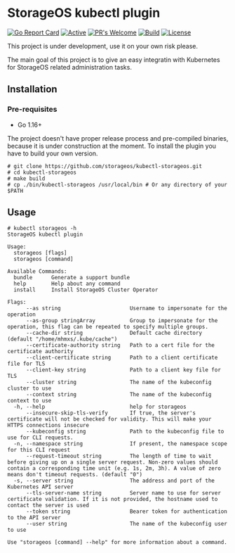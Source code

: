 # StorageOS kubectl plugin

[![Go Report Card](https://goreportcard.com/badge/github.com/storageos/kubectl-storageos)](https://goreportcard.com/report/github.com/storageos/kubectl-storageos) [![Active](http://img.shields.io/badge/Status-Active-green.svg)](https://github.com/storageos/kubectl-storageos) [![PR's Welcome](https://img.shields.io/badge/PRs-welcome-brightgreen.svg?style=flat)](https://github.com/storageos/kubectl-storageos/pulls) [![Build](https://github.com/storageos/kubectl-storageos/actions/workflows/kuttl-e2e-test.yaml/badge.svg)](https://travis-ci.com/storageos/kubectl-storageos) [![License](https://img.shields.io/badge/License-MIT-blue.svg)](https://opensource.org/licenses/MIT)

This project is under development, use it on your own risk please.

The main goal of this project is to give an easy integratin with Kubernetes for StorageOS related administration tasks.

## Installation

### Pre-requisites

 * Go 1.16+

The project doesn't have proper release process and pre-compiled binaries, because it is under construction at the moment.
To install the plugin you have to build your own version. 

```
# git clone https://github.com/storageos/kubectl-storageos.git
# cd kubectl-storageos
# make build
# cp ./bin/kubectl-storageos /usr/local/bin # Or any directory of your $PATH
```

## Usage

```
# kubectl storageos -h
StorageOS kubectl plugin

Usage:
  storageos [flags]
  storageos [command]

Available Commands:
  bundle      Generate a support bundle
  help        Help about any command
  install     Install StorageOS Cluster Operator

Flags:
      --as string                      Username to impersonate for the operation
      --as-group stringArray           Group to impersonate for the operation, this flag can be repeated to specify multiple groups.
      --cache-dir string               Default cache directory (default "/home/mhmxs/.kube/cache")
      --certificate-authority string   Path to a cert file for the certificate authority
      --client-certificate string      Path to a client certificate file for TLS
      --client-key string              Path to a client key file for TLS
      --cluster string                 The name of the kubeconfig cluster to use
      --context string                 The name of the kubeconfig context to use
  -h, --help                           help for storageos
      --insecure-skip-tls-verify       If true, the server's certificate will not be checked for validity. This will make your HTTPS connections insecure
      --kubeconfig string              Path to the kubeconfig file to use for CLI requests.
  -n, --namespace string               If present, the namespace scope for this CLI request
      --request-timeout string         The length of time to wait before giving up on a single server request. Non-zero values should contain a corresponding time unit (e.g. 1s, 2m, 3h). A value of zero means don't timeout requests. (default "0")
  -s, --server string                  The address and port of the Kubernetes API server
      --tls-server-name string         Server name to use for server certificate validation. If it is not provided, the hostname used to contact the server is used
      --token string                   Bearer token for authentication to the API server
      --user string                    The name of the kubeconfig user to use

Use "storageos [command] --help" for more information about a command.
```

